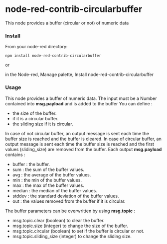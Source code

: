 # node-red-contrib-circularbuffer

This node provides a buffer (circular or not) of numeric data

### Install

From your node-red directory:

    npm install node-red-contrib-circularbuffer
    
or
    
in the Node-red, Manage palette, Install node-red-contrib-circularbuffer



### Usage

This node provides a buffer of numeric data.
The input must be a Number contained into **msg.payload** and is added to the buffer
You can define :

- the size of the buffer.
- if it is a circular buffer.
- the sliding size if it is circular.

In case of not circular buffer, an output message is sent each time the buffer size is reached and the buffer is cleared.
In case of circular buffer, an output message is sent each time the buffer size is reached and the first values (sliding_size) are removed from the buffer.
Each output **msg.payload** contains : 

- buffer : the buffer.
- sum : the sum of the buffer values. 
- avg : the average of the buffer values.
- min : the min of the buffer values.
- max : the max of the buffer values.
- median : the median of the buffer values.
- stddev : the standard deviation of the buffer values.
- out : the values removed from the buffer if it is circular.

The buffer parameters can be overwritten by using **msg.topic** :

- msg.topic.clear (boolean) to clear the buffer.
- msg.topic.size (integer) to change the size of the buffer.
- msg.topic.circular (boolean) to set if the buffer is circular or not.
- msg.topic.sliding_size (integer) to change the sliding size.

